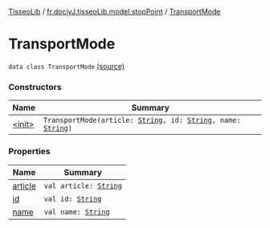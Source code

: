 [TisseoLib](../../index.md) / [fr.docjyJ.tisseoLib.model.stopPoint](../index.md) / [TransportMode](./index.md)

# TransportMode

`data class TransportMode` [(source)](https://github.com/docjyj/tisseoLib/tree/master/src/main/kotlin/fr/docjyJ/tisseoLib/model/stopPoint/TransportMode.kt#L6)

### Constructors

| Name | Summary |
|---|---|
| [&lt;init&gt;](-init-.md) | `TransportMode(article: `[`String`](https://kotlinlang.org/api/latest/jvm/stdlib/kotlin/-string/index.html)`, id: `[`String`](https://kotlinlang.org/api/latest/jvm/stdlib/kotlin/-string/index.html)`, name: `[`String`](https://kotlinlang.org/api/latest/jvm/stdlib/kotlin/-string/index.html)`)` |

### Properties

| Name | Summary |
|---|---|
| [article](article.md) | `val article: `[`String`](https://kotlinlang.org/api/latest/jvm/stdlib/kotlin/-string/index.html) |
| [id](id.md) | `val id: `[`String`](https://kotlinlang.org/api/latest/jvm/stdlib/kotlin/-string/index.html) |
| [name](name.md) | `val name: `[`String`](https://kotlinlang.org/api/latest/jvm/stdlib/kotlin/-string/index.html) |
